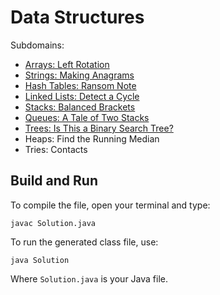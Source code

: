 # Data Structures

Subdomains:
- [Arrays: Left Rotation](./array-left-rotation)
- [Strings: Making Anagrams](./making-anagrams)
- [Hash Tables: Ransom Note](./ransom-note)
- [Linked Lists: Detect a Cycle](./linked-list-cycle)
- [Stacks: Balanced Brackets](./balanced-brackets)
- [Queues: A Tale of Two Stacks](./queue-using-two-stacks)
- [Trees: Is This a Binary Search Tree?](./binary-search-tree)
- Heaps: Find the Running Median
- Tries: Contacts

## Build and Run

To compile the file, open your terminal and type:
```
javac Solution.java
```

To run the generated class file, use:
```
java Solution
```

Where `Solution.java` is your Java file.
